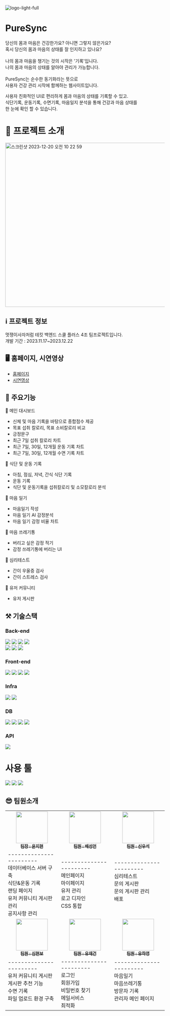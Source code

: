 ![logo-light-full](https://github.com/YJiHyeon/PureSync/assets/55646863/1a630167-272f-42d4-a86d-6faf3a816e16)
# PureSync
당신의 몸과 마음은 건강한가요? 아니면 그렇지 않은가요?<br>
혹시 당신의 몸과 마음의 상태를 잘 인지하고 있나요?<br>
<br>
나의 몸과 마음을 챙기는 것의 시작은 '기록'입니다.<br>
나의 몸과 마음의 상태를 알아야 관리가 가능합니다.<br>
<br>
PureSync는 순수한 동기화라는 뜻으로<br>
사용자 건강 관리 시작에 함께하는 웹사이트입니다.<br>

사용자 친화적인 UI로 편리하게 몸과 마음의 상태를 기록할 수 있고.<br>
식단기록, 운동기록, 수면기록, 마음일지 분석을 통해 건강과 마음 상태를<br>
한 눈에 확인 할 수 있습니다.<br>

# 📝 프로젝트 소개
<img width="519" alt="스크린샷 2023-12-20 오전 10 22 59" src="https://github.com/YJiHyeon/PureSync/assets/55646863/b3d1e3bd-4dad-4e66-9b8e-27057c2953bf">


##  ℹ️ 프로젝트 정보
멋쟁이사자처럼 테킷 백엔드 스쿨 플러스 4조 팀프로젝트입니다.<br>
개발 기간 : 2023.11.17~2023.12.22
## 🖥 홈페이지, 시연영상
- [홈페이지](www.google.com)
- [시연영상](www.google.com)
## 📌 주요기능
🔸 메인 대시보드
  - 신체 및 마음 기록을 바탕으로 종합점수 제공 
  - 목표 섭취 칼로리, 목표 소비칼로리 비교
  - 긍정문구
  - 최근 7일 섭취 칼로리 차트
  - 최근 7일, 30일, 12개월 운동 기록 차트
  - 최근 7일, 30일, 12개월 수면 기록 차트

🔸 식단 및 운동 기록
 - 아침, 점심, 저녁, 간식 식단 기록 
 - 운동 기록
 - 식단 및 운동기록을 섭취칼로리 및 소모칼로리 분석

🔸 마음 일기
 - 마음일기 작성
 - 마음 일기 AI 감정분석
 - 마음 일기 감정 비율 차트

🔸 마음 쓰레기통
 - 버리고 싶은 감정 적기
 - 감정 쓰레기통에 버리는 UI

🔸 심리테스트
 - 간이 우울증 검사
 - 간이 스트레스 검사

🔸 유저 커뮤니티
 - 유저 게시판


## ⚒ 기술스택
### Back-end
<img src="https://img.shields.io/badge/Java-007396?style=flat-square&logo=Java&logoColor=white"/></a>
<img src="https://img.shields.io/badge/SpringBoot-6DB33F?style=flat-square&logo=SpringBoot&logoColor=white"/></a>
<img src="https://img.shields.io/badge/SpringDataJPA-6DB33F?style=flat-square&logo=SpringBoot&logoColor=white"/></a>
<img src="https://img.shields.io/badge/SpringWebflux-6DB33F?style=flat-square&logo=SpringBoot&logoColor=white"/></a><br>
<img src="https://img.shields.io/badge/SpringScheduler-6DB33F?style=flat-square&logo=SpringBoot&logoColor=white"/></a>
<img src="https://img.shields.io/badge/SpringSecurity-6DB33F?style=flat-square&logo=SpringBoot&logoColor=white"/></a>
<img src="https://img.shields.io/badge/JWT-6DB33F?style=flat-square&logo=JSONWebTokens&logoColor=white"/></a>


### Front-end
<img src="https://img.shields.io/badge/React-61DAFB?style=flat-square&logo=React&logoColor=white"/></a>
<img src="https://img.shields.io/badge/JavaScript-F7DF1E?style=flat-square&logo=JavaScript&logoColor=white"/></a>
<img src="https://img.shields.io/badge/CSS3-1572B6?style=flat-square&logo=CSS3&logoColor=white"/></a>
<img src="https://img.shields.io/badge/Bootstrap-7952B3?style=flat-square&logo=Bootstrap&logoColor=white"/></a>

### Infra
<img src="https://img.shields.io/badge/Amazon%20S3-569A31?style=flat-square&logo=AmazonS3&logoColor=white"/></a>
<img src="https://img.shields.io/badge/Amazon%20EC2-FF9900?style=flat-square&logo=AmazonEC2&logoColor=white"/></a>

### DB
<img src="https://img.shields.io/badge/MariaDB-003545?style=flat-square&logo=MariaDB&logoColor=white"/></a>
<img src="https://img.shields.io/badge/Redis-DC382D?style=flat-square&logo=Redis&logoColor=white"/></a>
<img src="https://img.shields.io/badge/Hibernate-59666C?style=flat-square&logo=Hibernate&logoColor=white"/></a>
<img src="https://img.shields.io/badge/MyBatis-59666C?style=flat-square&logo=MyBatis&logoColor=white"/></a>


### API
<img src="https://img.shields.io/badge/Naver_Sentiment_API-03C75A?style=flat-square&logo=Naver&logoColor=white"/></a>

# 사용 툴

<img src="https://img.shields.io/badge/IntelliJ_IDEA-000000?style=flat-square&logo=IntelliJIDEA&logoColor=white"/></a>
<img src="https://img.shields.io/badge/Visual_Studio_Code-007ACC?style=flat-square&logo=VisualStudioCode&logoColor=white"/></a>
<img src="https://img.shields.io/badge/GitHub-181717?style=flat-square&logo=Github&logoColor=white"/></a>

## 😎 팀원소개
<table>
  <tbody>
    <tr>
      <td align="center"><a href="https://github.com/YJiHyeon"><img src="https://github.com/YJiHyeon/PureSync/assets/55646863/c49ca41e-3ec8-4272-8624-19bcaa74deff" width="100px;" alt=""/><br /><sub><b>팀장 : 윤지현 </b></sub></a><br /></td>
      <td align="center"><a href="https://github.com/seongeon0620"><img src="https://github.com/YJiHyeon/PureSync/assets/55646863/c49ca41e-3ec8-4272-8624-19bcaa74deff" width="100px;" alt=""/><br /><sub><b>팀원 : 배성언 </b></sub></a><br /></td>
      <td align="center"><a href="https://github.com/HSPU"><img src="https://github.com/YJiHyeon/PureSync/assets/55646863/c49ca41e-3ec8-4272-8624-19bcaa74deff" width="100px;" alt=""/><br /><sub><b>팀원 : 신우석 </b></sub></a><br /></td>
     </tr>
     <tr>
        <td>
        -----------------------<br>
        데이터베이스 서버 구축<br>
        식단&운동 기록<br>
        랜딩 페이지<br>
        유저 커뮤니티 게시판 관리<br>
        공지사항 관리<br>
        </td>
        <td>
        -----------------------<br>
        메인페이지<br>
        마이페이지<br>
        유저 관리<br>
        로고 디자인<br>
        CSS 통합<br>
        </td>
        <td>
        -----------------------<br>
        심리테스트<br>
        문의 게시판<br>
        문의 게시판 관리<br>
        배포<br>
        <br>
        </td>
     </tr>
      <td align="center"><a href=https://github.com/simhyunbo"><img src="https://github.com/YJiHyeon/PureSync/assets/55646863/c49ca41e-3ec8-4272-8624-19bcaa74deff" width="100px;" alt=""/><br /><sub><b>팀원 : 심현보 </b></sub></a><br /></td>
      <td align="center"><a href="https://github.com/orisay"><img src="https://github.com/YJiHyeon/PureSync/assets/55646863/c49ca41e-3ec8-4272-8624-19bcaa74deff" width="100px;" alt=""/><br /><sub><b>팀원 : 유재건 </b></sub></a><br /></td>
      <td align="center"><a href="https://github.com/ruhazle"><img src="https://github.com/YJiHyeon/PureSync/assets/55646863/c49ca41e-3ec8-4272-8624-19bcaa74deff" width="100px;" alt=""/><br /><sub><b>팀원 : 유하영 </b></sub></a><br /></td>
    </tr>
    <tr>
        <td>
        -----------------------<br>
        유저 커뮤니티 게시판<br>
        게시판 추천 기능<br>
        수면 기록<br>
        파일 업로드 환경 구축<br>
        <br>
        </td>
        <td>
        -----------------------<br>
        로그인<br>
        회원가입<br>
        비밀번호 찾기<br>
        메일서비스<br>
        최적화<br>
        </td>
        <td>
        -----------------------<br>
        마음일기<br>
        마음쓰레기통<br>
        방문자 기록<br>
        관리자 메인 페이지<br>
        <br>
        </td>
     </tr>
  </tbody>
</table>
